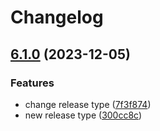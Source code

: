 # Changelog

## [6.1.0](https://github.com/Fenikks/gh-actions-terragrunt/compare/v6.0.6...v6.1.0) (2023-12-05)


### Features

* change release type ([7f3f874](https://github.com/Fenikks/gh-actions-terragrunt/commit/7f3f874f4b385645d08b553010943a5b1b904b89))
* new release type ([300cc8c](https://github.com/Fenikks/gh-actions-terragrunt/commit/300cc8c8442d40dd54aacc92504dfc237f0c571e))
